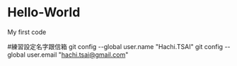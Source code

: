 # Hello-World
My first code

#練習設定名字跟信箱
git config --global user.name "Hachi.TSAI"
git config --global user.email "hachi.tsai@gmail.com"

